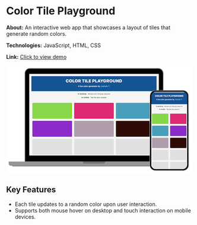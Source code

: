 # Color Tile Playground
**About:** An interactive web app that showcases a layout of tiles that generate random colors.

**Technologies:** JavaScript, HTML, CSS

**Link:** [Click to view demo](https://jasheloper.github.io/color-tile-playground/)

![Color tile playground preview](/images/read-me-preview.png)

## Key Features
- Each tile updates to a random color upon user interaction.
- Supports both mouse hover on desktop and touch interaction on mobile devices.
